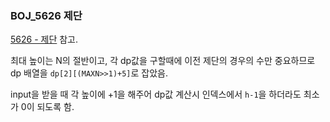 ### BOJ_5626 제단

[5626 - 제단](https://kesakiyo.tistory.com/27) 참고.

최대 높이는 N의 절반이고, 각 dp값을 구할때에 이전 제단의 경우의 수만 중요하므로 dp 배열을 `dp[2][(MAXN>>1)+5]`로 잡았음.

input을 받을 때 각 높이에 +1을 해주어 dp값 계산시 인덱스에서 `h-1`을 하더라도 최소가 0이 되도록 함.